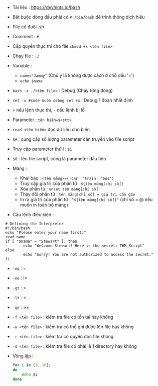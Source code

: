 
+ Tài liệu : https://devhints.io/bash
+ Bắt buộc dòng đầu phải có `#!/bin/bash` để trình thông dịch hiểu 
+ File có đuôi .sh
+ Comment : `#`
+ Cấp quyền thực thi cho file `chmod +x <tên file>`
+ Chạy file : `./`
+ Variable : 
	+ `name="Jammy"` (Chú ý là không được cách ở chỗ dấu '=') 
	+ `echo $name`	
+ `bash -x ./<tên file>` : Debug (Chạy từng dòng)
+ `set -x #code muốn debug set +x` : Debug 1 đoạn nhất định
+ `+` nếu lệnh thực thi, `-` nếu lệnh bị lỗi

+ Parameter : `tên biến=$<stt>`
+ `read <tên biến>` đọc dữ liệu cho biến
+ `$#` : cung cấp số lượng parameter cần truyền vào file script
+ Truy cập parameter thứ i : `$i`
+ `$0` : tên file script, cũng là parameter đầu tiên
+ Mảng : 
	+ Khai báo : `<tên mảng>=('car' 'train' 'bus')`
	+ Truy cập giá trị của phần tử : `${tên mảng[chỉ số]}` 
	+ Xóa phần tử : `unset tên mảng[chỉ số]`
	+ Thay đổi phần tử : `tên mảng[chỉ số] = giá trị cần gán`
	+ In ra giá trị của phần tử : `"${tên mảng[chỉ số]}"` (chỉ số = @ nếu muốn in toàn bộ mảng)
+ Câu lệnh điều kiện : 
```shell
# Defining the Interpreter 
#!/bin/bash
echo "Please enter your name first:"
read name
if [ "$name" = "Stewart" ]; then
        echo "Welcome Stewart! Here is the secret: THM_Script"
else
        echo "Sorry! You are not authorized to access the secret."
fi
```

+ `-eq` : =
+ `-ne` : != 
+ `-gt` : >
+ `-lt` : <
+ `-ge` : >=

+ `-f <tên file>` : kiểm tra file có tồn tại hay không
+ `-w <tên file>` : kiểm tra có thể ghi được lên file hay không
+ `-r <tên file>` : kiểm tra có quyền đọc file không
+ `-d <tên file>` : kiểm tra file có phải là 1 directory hay không

+ Vòng lặp : 
	``` bash
	for i in {1..10};
	do
		echo $i
	done
```
